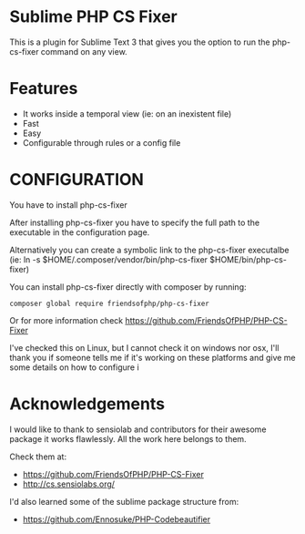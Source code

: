 # Sublime PHP CS Fixer
This is a plugin for Sublime Text 3 that gives you the option to run
the php-cs-fixer command on any view.

# Features

* It works inside a temporal view (ie: on an inexistent file)
* Fast
* Easy
* Configurable through rules or a config file


# CONFIGURATION

You have to install php-cs-fixer

After installing php-cs-fixer you have to specify the full path to the
executable in the configuration page.

Alternatively you can create a symbolic link to the php-cs-fixer executalbe
(ie: ln -s $HOME/.composer/vendor/bin/php-cs-fixer $HOME/bin/php-cs-fixer)

You can install php-cs-fixer directly with composer by running:

    composer global require friendsofphp/php-cs-fixer

Or for more information check https://github.com/FriendsOfPHP/PHP-CS-Fixer

I've checked this on Linux, but I cannot check it on windows nor osx,
I'll thank you if someone tells me if it's working on these platforms
and give me some details on how to configure i


# Acknowledgements

I would like to thank to sensiolab and contributors for their awesome package
it works flawlessly. All the work here belongs to them.

Check them at:

* https://github.com/FriendsOfPHP/PHP-CS-Fixer
* http://cs.sensiolabs.org/

I'd also learned some of the sublime package structure from:

* https://github.com/Ennosuke/PHP-Codebeautifier
